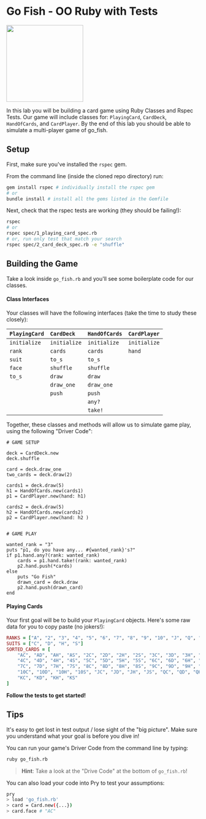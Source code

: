 # Go Fish - OO Ruby with Tests
<img src="https://media.giphy.com/media/t0zfcej3qgZeE/giphy.gif" width=200>

In this lab you will be building a card game using Ruby Classes and Rspec Tests. Our game will include classes for: `PlayingCard`, `CardDeck`, `HandOfCards`, and `CardPlayer`. By the end of this lab you should be able to simulate a multi-player game of go_fish.

## Setup
First, make sure you've installed the `rspec` gem.

From the command line (inside the cloned repo directory) run:

```bash
gem install rspec # individually install the rspec gem
# or
bundle install # install all the gems listed in the Gemfile
```

Next, check that the rspec tests are working (they should be failing!):

```bash
rspec
# or
rspec spec/1_playing_card_spec.rb
# or, run only test that match your search
rspec spec/2_card_deck_spec.rb -e "shuffle"
```

## Building the Game

Take a look inside `go_fish.rb` and you'll see some boilerplate code for our classes.

#### Class Interfaces

Your classes will have the following interfaces (take the time to study these closely):

| `PlayingCard` | `CardDeck`    | `HandOfCards` | `CardPlayer`  |
| :----         | :----         | :----         | :----         |
| `initialize`  | `initialize`  | `initialize`  | `initialize`  |
| `rank`        | `cards`       | `cards`       | `hand`        |
| `suit`        | `to_s`        | `to_s`        |               |
| `face`        | `shuffle`     | `shuffle`     |               |
| `to_s`        | `draw`        | `draw`        |               |
|               | `draw_one`    | `draw_one`    |               |
|               | `push`        | `push`        |               |
|               |               | `any?`        |               |
|               |               | `take!`       |               |

Together, these classes and methods will allow us to simulate game play, using the following "Driver Code":

```
# GAME SETUP

deck = CardDeck.new
deck.shuffle

card = deck.draw_one
two_cards = deck.draw(2)

cards1 = deck.draw(5)
h1 = HandOfCards.new(cards1)
p1 = CardPlayer.new(hand: h1)

cards2 = deck.draw(5)
h2 = HandOfCards.new(cards2)
p2 = CardPlayer.new(hand: h2 )


# GAME PLAY

wanted_rank = "3"
puts "p1, do you have any... #{wanted_rank}'s?"
if p1.hand.any?(rank: wanted_rank)
    cards = p1.hand.take!(rank: wanted_rank)
    p2.hand.push(*cards)
else
    puts "Go Fish"
    drawn_card = deck.draw
    p2.hand.push(drawn_card)
end

```

#### Playing Cards
Your first goal will be to build your `PlayingCard` objects. Here's some raw data for you to copy paste (no jokers!):

```ruby
RANKS = ["A", "2", "3", "4", "5", "6", "7", "8", "9", "10", "J", "Q", "K"]
SUITS = ["C", "D", "H", "S"]
SORTED_CARDS = [
    "AC", "AD", "AH", "AS", "2C", "2D", "2H", "2S", "3C", "3D", "3H", "3S",
    "4C", "4D", "4H", "4S", "5C", "5D", "5H", "5S", "6C", "6D", "6H", "6S",
    "7C", "7D", "7H", "7S", "8C", "8D", "8H", "8S", "9C", "9D", "9H", "9S",
    "10C", "10D", "10H", "10S", "JC", "JD", "JH", "JS", "QC", "QD", "QH", "QS",
    "KC", "KD", "KH", "KS"
]
```

**Follow the tests to get started!**

## Tips
It's easy to get lost in test output / lose sight of the "big picture". Make sure you understand what your goal is before you dive in!

You can run your game's Driver Code from the command line by typing:
```bash
ruby go_fish.rb
```

> **Hint**: Take a look at the "Drive Code" at the bottom of `go_fish.rb`!

You can also load your code into Pry to test your assumptions:
```bash
pry
> load 'go_fish.rb'
> card = Card.new({...})
> card.face # "AC"
```
